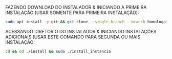 FAZENDO DOWNLOAD DO INSTALADOR & INICIANDO A PRIMEIRA INSTALAÇÃO (USAR SOMENTE PARA PRIMEIRA INSTALAÇÃO):

```bash
sudo apt install -y git && git clone --single-branch --branch homologation https://github.com/wiliamsilvacosta/installsaaskanban.git install && sudo chmod -R 777 ./install && cd ./install && sudo ./install_primaria
```

ACESSANDO DIRETORIO DO INSTALADOR & INICIANDO INSTALAÇÕES ADICIONAIS (USAR ESTE COMANDO PARA SEGUNDA OU MAIS INSTALAÇÃO:
```bash
cd && cd ./install && sudo ./install_instancia
```

